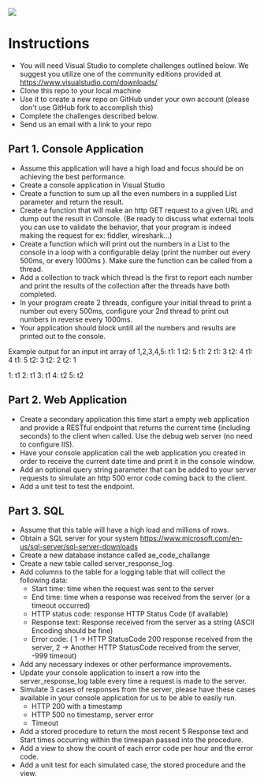 ![](http://www.alsoenergy.com/wp/wp-content/uploads/FullColor_BlackTag-e1413573042293.png)

# Instructions
- You will need Visual Studio to complete challenges outlined below. We suggest you utilize one of the community editions provided at https://www.visualstudio.com/downloads/
- Clone this repo to your local machine
- Use it to create a new repo on GitHub under your own account (please don't use GitHub fork to accomplish this)
- Complete the challenges described below. 
- Send us an email with a link to your repo

## Part 1. Console Application
- Assume this application will have a high load and focus should be on achieving the best performance.
- Create a console application in Visual Studio
- Create a function to sum up all the even numbers in a supplied List<int> parameter and return the result.
- Create a function that will make an http GET request to a given URL and dump out the result in Console. (Be ready to discuss what external tools you can use to validate the behavior, that your program is indeed making the request for ex: fiddler, wireshark...)  
- Create a function which will print out the numbers in a List<int> to the console in a loop with a configurable delay (print the number out every 500ms, or every 1000ms ). Make sure the function can be called from a thread. 
- Add a collection to track which thread is the first to report each number and print the results of the collection after the threads have both completed.
- In your program create 2 threads, configure your initial thread to print a number out every 500ms, configure your 2nd thread to print out numbers in reverse every 1000ms. 
- Your application should block untill all the numbers and results are printed out to the console.
  
Example output for an input int array of 1,2,3,4,5:
t1: 1
t2: 5
t1: 2
t1: 3
t2: 4
t1: 4
t1: 5
t2: 3
t2: 2
t2: 1

1: t1
2: t1
3: t1
4: t2
5: t2
  

## Part 2. Web Application
- Create a secondary application this time start a empty web application and provide a RESTful endpoint that returns the current time (including seconds) to the client when called. Use the debug web server (no need to configure IIS).
- Have your console application call the  web application you created in order to receive the current date time and print it in the console window.
- Add an optional query string parameter that can be added to your server requests to simulate an http 500 error code coming back to the client.
- Add a unit test to test the endpoint.

## Part 3. SQL
- Assume that this table will have a high load and millions of rows.
- Obtain a SQL server for your system https://www.microsoft.com/en-us/sql-server/sql-server-downloads
- Create a new database instance called ae_code_challange
- Create a new table called server_response_log.
- Add columns to the table for a logging table that will collect the following data:
  - Start time:  time when the request was sent to the server
  - End time: time when a response was received from the server (or a timeout occurred)
  - HTTP status code: response HTTP Status Code (if available)
  - Response text: Response received from the server as a string (ASCII Encoding should be fine)
  - Error code: ( 1 -> HTTP StatusCode 200 response received from the server, 2 -> Another HTTP StatusCode received from the server, -999 timeout)
- Add any necessary indexes or other performance improvements.
- Update your console application to insert a row into the server_response_log table every time a request is made to the server.
- Simulate 3 cases of responses from the server, please have these cases available in your console application for us to be able to easily run.
  - HTTP 200 with a timestamp
  - HTTP 500 no timestamp, server error
  - Timeout
 - Add a stored procedure to return the most recent 5 Response text and Start times occurring within the timespan passed into the procedure.
 - Add a view to show the count of each error code per hour and the error code.
 - Add a unit test for each simulated case, the stored procedure and the view.